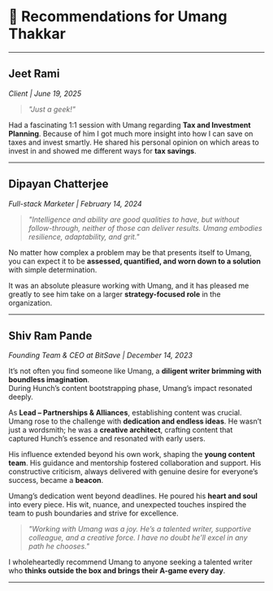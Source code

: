 # 🌟 Recommendations for Umang Thakkar

---

## **Jeet Rami**  
*Client | June 19, 2025*  
> *"Just a geek!"*  

Had a fascinating 1:1 session with Umang regarding **Tax and Investment Planning**. Because of him I got much more insight into how I can save on taxes and invest smartly. He shared his personal opinion on which areas to invest in and showed me different ways for **tax savings**.  

---

## **Dipayan Chatterjee**  
*Full-stack Marketer | February 14, 2024*  
> *"Intelligence and ability are good qualities to have, but without follow-through, neither of those can deliver results. Umang embodies resilience, adaptability, and grit."*  

No matter how complex a problem may be that presents itself to Umang, you can expect it to be **assessed, quantified, and worn down to a solution** with simple determination.  

It was an absolute pleasure working with Umang, and it has pleased me greatly to see him take on a larger **strategy-focused role** in the organization.  

---

## **Shiv Ram Pande**  
*Founding Team & CEO at BitSave | December 14, 2023*  

It’s not often you find someone like Umang, a **diligent writer brimming with boundless imagination**.  
During Hunch’s content bootstrapping phase, Umang’s impact resonated deeply.  

As **Lead – Partnerships & Alliances**, establishing content was crucial. Umang rose to the challenge with **dedication and endless ideas**. He wasn’t just a wordsmith; he was a **creative architect**, crafting content that captured Hunch’s essence and resonated with early users.  

His influence extended beyond his own work, shaping the **young content team**. His guidance and mentorship fostered collaboration and support. His constructive criticism, always delivered with genuine desire for everyone’s success, became a **beacon**.  

Umang’s dedication went beyond deadlines. He poured his **heart and soul** into every piece. His wit, nuance, and unexpected touches inspired the team to push boundaries and strive for excellence.  

> *"Working with Umang was a joy. He’s a talented writer, supportive colleague, and a creative force. I have no doubt he’ll excel in any path he chooses."*  

I wholeheartedly recommend Umang to anyone seeking a talented writer who **thinks outside the box and brings their A-game every day**.  

---
